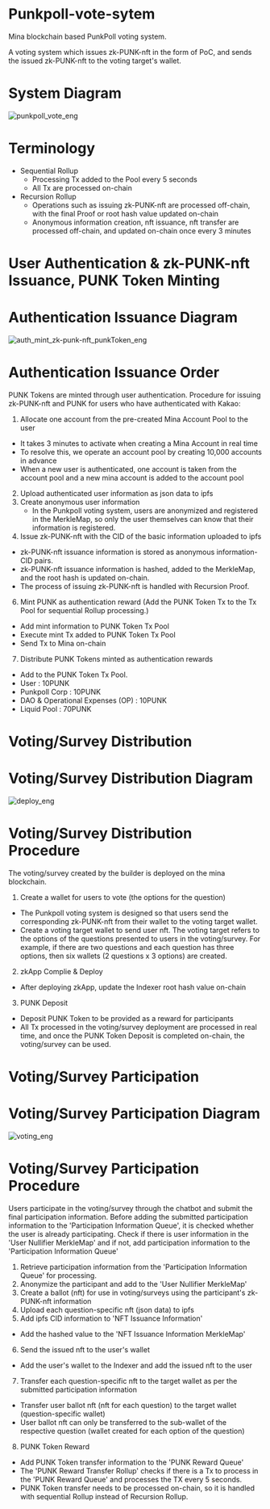# Punkpoll-vote-sytem

Mina blockchain based PunkPoll voting system.

A voting system which issues zk-PUNK-nft in the form of PoC, and sends the issued zk-PUNK-nft to the voting target's wallet.
# System Diagram
![punkpoll_vote_eng](https://github.com/bigcloud0403/Punkpoll-vote-sytem/assets/3859733/2df86773-fb1c-4b93-8a6d-5a5027f53555)

# Terminology
* Sequential Rollup
  - Processing Tx added to the Pool every 5 seconds
  - All Tx are processed on-chain
* Recursion Rollup
  - Operations such as issuing zk-PUNK-nft are processed off-chain, with the final Proof or root hash value updated on-chain
  - Anonymous information creation, nft issuance, nft transfer are processed off-chain, and updated on-chain once every 3 minutes

# User Authentication & zk-PUNK-nft Issuance, PUNK Token Minting
# Authentication Issuance Diagram
![auth_mint_zk-punk-nft_punkToken_eng](https://github.com/bigcloud0403/Punkpoll-vote-sytem/assets/3859733/02d55ed0-0dc6-410b-9358-b817e7cfc502)

# Authentication Issuance Order
PUNK Tokens are minted through user authentication.
Procedure for issuing zk-PUNK-nft and PUNK for users who have authenticated with Kakao:
1. Allocate one account from the pre-created Mina Account Pool to the user
  - It takes 3 minutes to activate when creating a Mina Account in real time
  - To resolve this, we operate an account pool by creating 10,000 accounts in advance
  - When a new user is authenticated, one account is taken from the account pool and a new mina account is added to the account pool
2. Upload authenticated user information as json data to ipfs
3. Create anonymous user information
   - In the Punkpoll voting system, users are anonymized and registered in the MerkleMap, so only the user themselves can know that their information is registered.
4. Issue zk-PUNK-nft with the CID of the basic information uploaded to ipfs
  - zk-PUNK-nft issuance information is stored as anonymous information-CID pairs.
  - zk-PUNK-nft issuance information is hashed, added to the MerkleMap, and the root hash is updated on-chain.
  - The process of issuing zk-PUNK-nft is handled with Recursion Proof.
6. Mint PUNK as authentication reward (Add the PUNK Token Tx to the Tx Pool for sequential Rollup processing.)
  - Add mint information to PUNK Token Tx Pool
  - Execute mint Tx added to PUNK Token Tx Pool
  - Send Tx to Mina on-chain
7. Distribute PUNK Tokens minted as authentication rewards
  - Add to the PUNK Token Tx Pool.
  - User : 10PUNK
  - Punkpoll Corp : 10PUNK
  - DAO & Operational Expenses (OP) : 10PUNK
  - Liquid Pool : 70PUNK

# Voting/Survey Distribution
# Voting/Survey Distribution Diagram
![deploy_eng](https://github.com/bigcloud0403/Punkpoll-vote-sytem/assets/3859733/8b957d54-3c8c-45c1-87de-0ff52bbdcd2c)

# Voting/Survey Distribution Procedure
The voting/survey created by the builder is deployed on the mina blockchain.
1. Create a wallet for users to vote (the options for the question)
  - The Punkpoll voting system is designed so that users send the corresponding zk-PUNK-nft from their wallet to the voting target wallet.
  - Create a voting target wallet to send user nft.
    The voting target refers to the options of the questions presented to users in the voting/survey.
    For example, if there are two questions and each question has three options, then six wallets (2 questions x 3 options) are created.
2. zkApp Complie & Deploy
  - After deploying zkApp, update the Indexer root hash value on-chain
3. PUNK Deposit
  - Deposit PUNK Token to be provided as a reward for participants
  - All Tx processed in the voting/survey deployment are processed in real time, and once the PUNK Token Deposit is completed on-chain, the voting/survey can be used.

# Voting/Survey Participation
# Voting/Survey Participation Diagram
![voting_eng](https://github.com/bigcloud0403/Punkpoll-vote-sytem/assets/3859733/6a835106-094b-452d-ad7a-6bb5e8ed1381)

# Voting/Survey Participation Procedure
Users participate in the voting/survey through the chatbot and submit the final participation information.
Before adding the submitted participation information to the 'Participation Information Queue', it is checked whether the user is already participating.
Check if there is user information in the 'User Nullifier MerkleMap' and if not, add participation information to the 'Participation Information Queue'
1. Retrieve participation information from the 'Participation Information Queue' for processing.
2. Anonymize the participant and add to the 'User Nullifier MerkleMap'
3. Create a ballot (nft) for use in voting/surveys using the participant's zk-PUNK-nft information
4. Upload each question-specific nft (json data) to ipfs
5. Add ipfs CID information to 'NFT Issuance Information'
  - Add the hashed value to the 'NFT Issuance Information MerkleMap'
6. Send the issued nft to the user's wallet
  - Add the user's wallet to the Indexer and add the issued nft to the user
7. Transfer each question-specific nft to the target wallet as per the submitted participation information
  - Transfer user ballot nft (nft for each question) to the target wallet (question-specific wallet)
  - User ballot nft can only be transferred to the sub-wallet of the respective question (wallet created for each option of the question)
8. PUNK Token Reward
  - Add PUNK Token transfer information to the 'PUNK Reward Queue'
  - The 'PUNK Reward Transfer Rollup' checks if there is a Tx to process in the 'PUNK Reward Queue' and processes the TX every 5 seconds.
  - PUNK Token transfer needs to be processed on-chain, so it is handled with sequential Rollup instead of Recursion Rollup.
